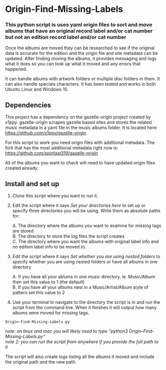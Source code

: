# Origin-Find-Missing-Labels
### This python script is uses yaml origin files to sort and move albums that have an original record label and/or cat number but not an edition record label and/or cat number

Once the albums are moved they can be researched to see if the original data is accurate for the edition and the origin file and site metadata can be updated. After finding moving the albums, it provides messaging and logs what it does so you can look up what it moved and any errors that happened.

It can handle albums with artwork folders or multiple disc folders in them. It can also handle specials characters. It has been tested and works in both Ubuntu Linux and Windows 10. 

## Dependencies

This project has a dependency on the gazelle-origin project created by x1ppy. gazelle-origin scrapes gazelle based sites and stores the related music metadata in a yaml file in the music albums folder. It is located here: https://github.com/x1ppy/gazelle-origin

For this script to work you need origin files with additional metadata. The fork that has the most additional metadata right now is: https://github.com/spinfast319/gazelle-origin

All of the albums you want to check will need to have updated origin files created already.


## Install and set up
1) Clone this script where you want to run it.

2) Edit the script where it says _Set your directories here_ to set up or specify three directories you will be using. Write them as absolute paths for:

    A. The directory where the albums you want to examine for missing tags are stored  
    B. The directory to store the log files the script creates  
    C. The directory where you want the albums with original label info and no edition label info to be moved to.  

3) Edit the script where it says _Set whether you are using nested folders_ to specify whether you are using nested folders or have all albums in one directory 

    A. If you have all your ablums in one music directory, ie. Music/Album then set this value to 1 (the default)  
    B. If you have all your albums nest in a Music/Artist/Album style of pattern set this value to 2

4) Use your terminal to navigate to the directory the script is in and run the script from the command line.  When it finishes it will output how many albums were moved for missing tags.

```
Origin-Find-Missing-Labels.py
```

_note: on linux and mac you will likely need to type "python3 Origin-Find-Missing-Labels.py"_  
_note 2: you can run the script from anywhere if you provide the full path to it_

The script will also create logs listing all the albums it moved and include the original path and the new path.  

